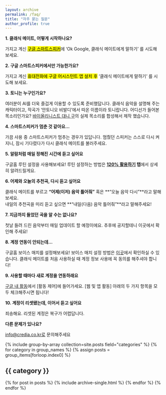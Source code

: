 ```yaml
---
layout: archive
permalink: /faq/
title: "자주 묻는 질문"
author_profile: true
---
```


**1. 클래식 메이트, 어떻게 시작하나요?**

가지고 계신 [<mark>구글 스마트스피커</mark>](https://store.google.com/kr/magazine/compare_nest_speakers_displays)에 ‘Ok Google, 클래식 메이트에게 말하기’ 를 시도해 보세요.

**2. 구글 스마트스피커에서만 가능한가요?**

가지고 계신 <mark>휴대전화에 구글 어시스턴트 앱 설치 후</mark> ‘클래식 메이트에게 말하기’ 를 시도해 보세요.

**3. 토니는 누구인가요?**

여러분이 AI를 더욱 즐겁게 이용할 수 있도록 준비했답니다. 클래식 음악을 설명해 주는 캐릭터이고, 작곡가 ‘안토니오 비발디’에서 따온 이름이라 토니랍니다. 어디선가 들어본 목소리인가요?
[바이올리니스트 대니 구](http://www.credia.co.kr/board/?db=gallery_2&no=124&mari_mode=view@view)의 실제 목소리를 합성해서 제작 했습니다.  


**4. 스마트스피커가 멈춘 것 같아요...**

가끔 사용 중 스마트스피커가 멈추는 경우가 있답니다. 멈췄던 스피커는 스스로 다시 켜지니, 잠시 기다렸다가 다시 클래식 메이트를 불러주세요.  

**5. 알람처럼 매일 정해진 시간에 듣고 싶어요**

구글홈 루틴 설정을 사용해보세요!
루틴 설정하는 방법은 **[120% 활용하기](https://classic-mate.github.io/about/) 탭**에서 상세히 알려드릴게요.

**6. 어제와 오늘의 추천곡, 다시 듣고 싶어요**

클래식 메이트를 부르고 **“어제(이저) 음악 틀어줘”** 혹은 **“오늘 음악 다시”**라고 말해보세요. <br>
내일의 추천곡을 미리 듣고 싶으면 **“내일(다음) 음악 틀어줘”**라고 말해주세요!

**7. 지금까지 들었던 곡을 알 수는 없나요?**

첫날 들려 드린 음악부터 매일 업데이트 할 예정이에요. 추후에 공지할테니 이곳에서 확인해 주세요! 

**8. 계정 연동이 안되는데...**

구글홈 보이스 매치를 설정해보세요! 보이스 매치 설정 방법은 [이곳](https://support.google.com/googlenest/answer/7342711?hl=ko)에서 확인하실 수 있습니다.
클래식 메이트를 처음 사용하실 때 계정 정보 사용에 꼭 동의를 해주셔야 합니다!

**9. 사용할 때마다 새로 계정을 연동하래요**

[구글 내 활동](https://myactivity.google.com/myactivity?hl=ko)에서 [활동 제어]에 들어가세요. [웹 및 앱 활동] 아래의 두 가지 항목을 모두 체크해주시면 됩니다!

**10. 계정이 리셋됐는데, 이어서 듣고 싶어요**

죄송해요. 리셋된 계정은 복구가 어렵답니다.

**다른 문제가 있나요?**

info@credia.co.kr로 문의해주세요


{% include group-by-array collection=site.posts field="categories" %}
{% for category in group_names %}
  {% assign posts = group_items[forloop.index0] %}
  <h2 id="{{ category | slugify }}" class="archive__subtitle">{{ category }}</h2>
  {% for post in posts %}
    {% include archive-single.html %}
  {% endfor %}
{% endfor %}
